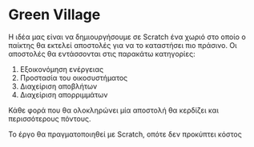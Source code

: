 # Green Village

Η ιδέα μας είναι να δημιουργήσουμε σε Scratch ένα χωριό στο οποίο ο παίκτης θα εκτελεί αποστολές για να το καταστήσει πιο πράσινο. Οι αποστολές θα εντάσσονται στις παρακάτω κατηγορίες:

1. Εξοικονόμηση ενέργειας
2. Προστασία του οικοσυστήματος
3. Διαχείριση αποβλήτων
4. Διαχείριση απορριμμάτων

Κάθε φορά που θα ολοκληρώνει μία αποστολή θα κερδίζει και περισσότερους πόντους.

Το έργο θα πραγματοποιηθεί με Scratch, οπότε δεν προκύπτει κόστος
